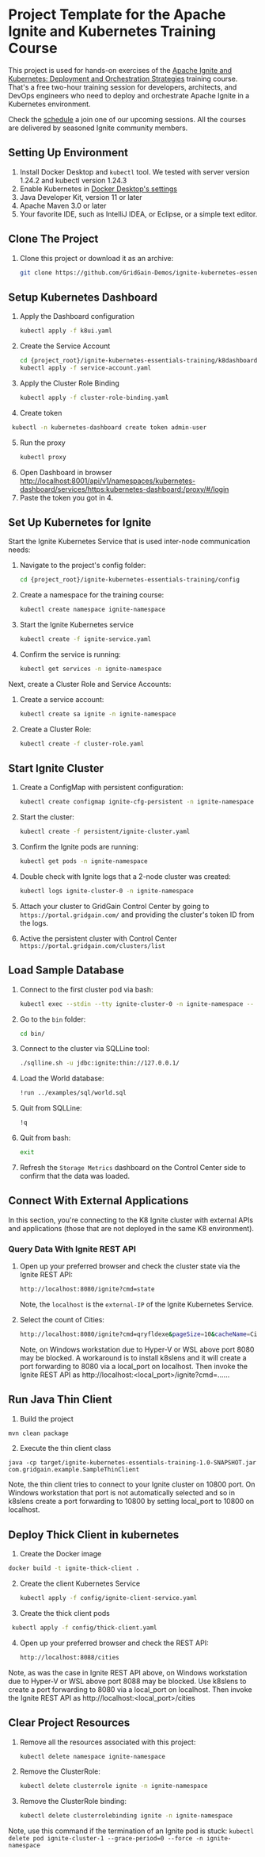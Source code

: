 # Project Template for the Apache Ignite and Kubernetes Training Course

This project is used for hands-on exercises of the
[Apache Ignite and Kubernetes: Deployment and Orchestration Strategies](https://www.gridgain.com/products/services/training/apache-ignite-and-kubernetes-deployment-and-orchestration-strategies)
training course. That's a free two-hour training session for developers, architects, and DevOps engineers who need to
deploy and orchestrate Apache Ignite in a Kubernetes environment.

Check the [schedule](https://www.gridgain.com/services/training) a join one of our upcoming sessions.
All the courses are delivered by seasoned Ignite community members.


## Setting Up Environment

1. Install Docker Desktop and `kubectl` tool. We tested with server version 1.24.2 and kubectl version 1.24.3
2. Enable Kubernetes in [Docker Desktop's settings](https://docs.docker.com/desktop/kubernetes/)
3. Java Developer Kit, version 11 or later
4. Apache Maven 3.0 or later
5. Your favorite IDE, such as IntelliJ IDEA, or Eclipse, or a simple text editor.

## Clone The Project

1. Clone this project or download it as an archive:
    ```bash
    git clone https://github.com/GridGain-Demos/ignite-kubernetes-essentials-training.git
    ```
## Setup Kubernetes Dashboard

1. Apply the Dashboard configuration
   ```bash
   kubectl apply -f k8ui.yaml
   ```
2. Create the Service Account
   ```bash
   cd {project_root}/ignite-kubernetes-essentials-training/k8dashboard
   kubectl apply -f service-account.yaml
   ```
3. Apply the Cluster Role Binding
   ```bash
   kubectl apply -f cluster-role-binding.yaml
   ```
4. Create token
 ```bash
  kubectl -n kubernetes-dashboard create token admin-user
  ```   
5. Run the proxy
   ```bash
   kubectl proxy
   ```
6. Open Dashboard in browser
   <http://localhost:8001/api/v1/namespaces/kubernetes-dashboard/services/https:kubernetes-dashboard:/proxy/#/login>
7. Paste the token you got in 4.

## Set Up Kubernetes for Ignite

Start the Ignite Kubernetes Service that is used inter-node communication needs:
1. Navigate to the project's config folder:
    ```bash
    cd {project_root}/ignite-kubernetes-essentials-training/config
    ```

2. Create a namespace for the training course:
     ```bash
     kubectl create namespace ignite-namespace
     ```

3. Start the Ignite Kubernetes service
    ```bash
    kubectl create -f ignite-service.yaml
    ```
4. Confirm the service is running:
    ```bash
    kubectl get services -n ignite-namespace
    ```

Next, create a Cluster Role and Service Accounts:
1. Create a service account:
    ```bash
    kubectl create sa ignite -n ignite-namespace
    ```
2. Create a Cluster Role:
    ```bash
    kubectl create -f cluster-role.yaml
    ```

## Start Ignite Cluster

1. Create a ConfigMap with persistent configuration:
    ```bash
    kubectl create configmap ignite-cfg-persistent -n ignite-namespace --from-file=persistent/ignite-node-cfg.xml
    ```
2. Start the cluster:
    ```bash
    kubectl create -f persistent/ignite-cluster.yaml
    ```   
3. Confirm the Ignite pods are running:
    ```bash
    kubectl get pods -n ignite-namespace
    ```
4. Double check with Ignite logs that a 2-node cluster was created:
    ```bash
    kubectl logs ignite-cluster-0 -n ignite-namespace
    ```
5. Attach your cluster to GridGain Control Center by going to `https://portal.gridgain.com/` and providing the
cluster's token ID from the logs.   

6. Active the persistent cluster with Control Center `https://portal.gridgain.com/clusters/list`

## Load Sample Database

1. Connect to the first cluster pod via bash:
    ```bash
    kubectl exec --stdin --tty ignite-cluster-0 -n ignite-namespace -- /bin/bash
    ```
2. Go to the `bin` folder:
    ```bash
    cd bin/
    ```
3. Connect to the cluster via SQLLine tool:
    ```bash
    ./sqlline.sh -u jdbc:ignite:thin://127.0.0.1/
    ```
4. Load the World database:
    ```bash
    !run ../examples/sql/world.sql
    ```
5. Quit from SQLLine:
    ```bash
    !q
    ```
6. Quit from bash:
    ```bash
    exit
    ```
7. Refresh the `Storage Metrics` dashboard on the Control Center side to confirm that the data was loaded.

## Connect With External Applications

In this section, you're connecting to the K8 Ignite cluster with external APIs and applications (those that are not deployed
in the same K8 environment).

### Query Data With Ignite REST API

1. Open up your preferred browser and check the cluster state via the Ignite REST API:
    ```bash
    http://localhost:8080/ignite?cmd=state
    ```
   Note, the `localhost` is the `external-IP` of the Ignite Kubernetes Service.

2. Select the count of Cities:
    ```bash
    http://localhost:8080/ignite?cmd=qryfldexe&pageSize=10&cacheName=City&qry=SELECT%20count(*)%20From%20City
    ```  
    Note, on Windows workstation due to Hyper-V or WSL above port 8080 may be blocked. A workaround is to install k8slens and it will create a port forwarding to 8080 via a local_port on localhost. Then invoke the Ignite REST API as http://localhost:<local_port>/ignite?cmd=......
    
## Run Java Thin Client

1. Build the project
  ```bash
  mvn clean package
  ```

2. Execute the thin client class
  ```
  java -cp target/ignite-kubernetes-essentials-training-1.0-SNAPSHOT.jar com.gridgain.example.SampleThinClient
  ```
Note, the thin client tries to connect to your Ignite cluster on 10800 port. On Windows workstation that port is not automatically selected and so in k8slens create a port forwarding to 10800 by setting local_port to 10800 on localhost.

## Deploy Thick Client in kubernetes

1. Create the Docker image
  ```bash
  docker build -t ignite-thick-client .
  ```

2. Create the client Kubernetes Service
   ```bash
   kubectl apply -f config/ignite-client-service.yaml
   ```

3. Create the thick client pods
  ```bash
   kubectl apply -f config/thick-client.yaml
   ```
4. Open up your preferred browser and check the REST API:
    ```bash
    http://localhost:8088/cities
    ```
 Note, as was the case in Ignite REST API above, on Windows workstation due to Hyper-V or WSL above port 8088 may be blocked. Use k8slens to create a port forwarding to 8080 via a local_port on localhost. Then invoke the Ignite REST API as http://localhost:<local_port>/cities
 
## Clear Project Resources

1. Remove all the resources associated with this project:
    ```bash
    kubectl delete namespace ignite-namespace
    ```  
2. Remove the ClusterRole:
    ```bash
    kubectl delete clusterrole ignite -n ignite-namespace
    ```
3. Remove the ClusterRole binding:
    ```bash
    kubectl delete clusterrolebinding ignite -n ignite-namespace
    ```

Note, use this command if the termination of an Ignite pod is stuck:
`kubectl delete pod ignite-cluster-1 --grace-period=0 --force -n ignite-namespace`

